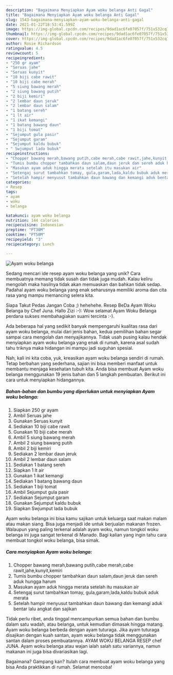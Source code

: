 ```yaml
---
description: "Bagaimana Menyiapkan Ayam woku belanga Anti Gagal"
title: "Bagaimana Menyiapkan Ayam woku belanga Anti Gagal"
slug: 1543-bagaimana-menyiapkan-ayam-woku-belanga-anti-gagal
date: 2021-01-22T18:53:41.599Z
image: https://img-global.cpcdn.com/recipes/9dad1ac6fe07057f/751x532cq70/ayam-woku-belanga-foto-resep-utama.jpg
thumbnail: https://img-global.cpcdn.com/recipes/9dad1ac6fe07057f/751x532cq70/ayam-woku-belanga-foto-resep-utama.jpg
cover: https://img-global.cpcdn.com/recipes/9dad1ac6fe07057f/751x532cq70/ayam-woku-belanga-foto-resep-utama.jpg
author: Rosie Richardson
ratingvalue: 4.5
reviewcount: 5
recipeingredient:
- "250 gr ayam"
- "Seruas jahe"
- "Seruas kunyit"
- "10 biji cabe rawit"
- "10 biji cabe merah"
- "5 siung bawang merah"
- "2 siung bawang putih"
- "2 biji kemiri"
- "2 lembar daun jeruk"
- "2 lembar daun salam"
- "1 batang sereh"
- "1 lt air"
- "1 ikat kemangi"
- "1 batang bawang daun"
- "1 biji tomat"
- "Sejumput gula pasir"
- "Sejumput garam"
- "Sejumput kaldu bubuk"
- " Swjumput lada bubuk"
recipeinstructions:
- "Chopper bawang merah,bawang putih,cabe merah,cabe rawit,jahe,kunyit,kemiri"
- "Tumis bumbu chopper tambahkan daun salam,daun jeruk dan sereh aduk hungga harum"
- "Masukan ayam aduk hingga merata setelah itu masukan air"
- "Setengaj surut tambahkan tomay, gula,garam,lada,kaldu bubuk aduk merata"
- "Setelah hampir menyusut tambahkan daun bawang dan kemangi aduk bentar lalu angkat dan sajikan"
categories:
- Resep
tags:
- ayam
- woku
- belanga

katakunci: ayam woku belanga 
nutrition: 144 calories
recipecuisine: Indonesian
preptime: "PT30M"
cooktime: "PT50M"
recipeyield: "3"
recipecategory: Lunch

---
```



![Ayam woku belanga](https://img-global.cpcdn.com/recipes/9dad1ac6fe07057f/751x532cq70/ayam-woku-belanga-foto-resep-utama.jpg)

Sedang mencari ide resep ayam woku belanga yang unik? Cara membuatnya memang tidak susah dan tidak juga mudah. Kalau keliru mengolah maka hasilnya tidak akan memuaskan dan bahkan tidak sedap. Padahal ayam woku belanga yang enak seharusnya memiliki aroma dan cita rasa yang mampu memancing selera kita.

Siapa Takut Pedas Jangan Coba ;) hehehehe. Resep BeDa Ayam Woku Belanga by Chef Juna. Hallo Zizi :-): Wow selamat Ayam Woku Belanga perdana sukses membahagiakan suami tercinta :-).

Ada beberapa hal yang sedikit banyak mempengaruhi kualitas rasa dari ayam woku belanga, mulai dari jenis bahan, kedua pemilihan bahan segar sampai cara mengolah dan menyajikannya. Tidak usah pusing kalau hendak menyiapkan ayam woku belanga yang enak di rumah, karena asal sudah tahu triknya maka hidangan ini mampu jadi suguhan spesial.


Nah, kali ini kita coba, yuk, kreasikan ayam woku belanga sendiri di rumah. Tetap berbahan yang sederhana, sajian ini bisa memberi manfaat untuk membantu menjaga kesehatan tubuh kita. Anda bisa membuat Ayam woku belanga menggunakan 19 jenis bahan dan 5 langkah pembuatan. Berikut ini cara untuk menyiapkan hidangannya.

<!--inarticleads1-->

##### Bahan-bahan dan bumbu yang diperlukan untuk menyiapkan Ayam woku belanga:

1. Siapkan 250 gr ayam
1. Ambil Seruas jahe
1. Gunakan Seruas kunyit
1. Sediakan 10 biji cabe rawit
1. Gunakan 10 biji cabe merah
1. Ambil 5 siung bawang merah
1. Ambil 2 siung bawang putih
1. Ambil 2 biji kemiri
1. Sediakan 2 lembar daun jeruk
1. Ambil 2 lembar daun salam
1. Sediakan 1 batang sereh
1. Siapkan 1 lt air
1. Gunakan 1 ikat kemangi
1. Sediakan 1 batang bawang daun
1. Sediakan 1 biji tomat
1. Ambil Sejumput gula pasir
1. Sediakan Sejumput garam
1. Gunakan Sejumput kaldu bubuk
1. Siapkan  Swjumput lada bubuk


Ayam woku belanga ini bisa kamu sajikan untuk keluarga saat makan malam atau makan siang. Bisa juga menjadi ide untuk berjualan makanan frozen. Walaupun yang paling terkenal adalah ayam woku, namun tongkol woku belanga ini juga sangat terkenal di Manado. Bagi kalian yang ingin tahu cara membuat tongkol woku belanga, bisa simak. 

<!--inarticleads2-->

##### Cara menyiapkan Ayam woku belanga:

1. Chopper bawang merah,bawang putih,cabe merah,cabe rawit,jahe,kunyit,kemiri
1. Tumis bumbu chopper tambahkan daun salam,daun jeruk dan sereh aduk hungga harum
1. Masukan ayam aduk hingga merata setelah itu masukan air
1. Setengaj surut tambahkan tomay, gula,garam,lada,kaldu bubuk aduk merata
1. Setelah hampir menyusut tambahkan daun bawang dan kemangi aduk bentar lalu angkat dan sajikan


Tidak perlu ribet, anda tinggal mencampurkan semua bahan dan bumbu dalam satu wadah, atau belanga, untuk kemudian dimasak hingga matang. Ayam woku belanga berbeda dengan ayam tuturaga. Jika ayam tuturaga disajikan dengan kuah santan, ayam woku belanga tidak menggunakan santan dalam proses pembuatannya. AYAM WOKU BELANGA RESEP chef JUNA. Ayam woku belanga atau wajan ialah salah satu variannya, namun makanan ini juga bisa divariasikan lagi. 

Bagaimana? Gampang kan? Itulah cara membuat ayam woku belanga yang bisa Anda praktikkan di rumah. Selamat mencoba!
